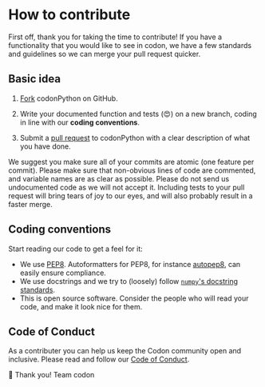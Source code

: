 # How to contribute

First off, thank you for taking the time to contribute! If you have a functionality that you would like to see in codon, we have a few standards and guidelines so we can merge your pull request quicker.

## Basic idea

1. [Fork](https://help.github.com/en/articles/fork-a-repo) codonPython on GitHub.

2. Write your documented function and tests (:heart_eyes:) on a new branch, coding in line with our **coding conventions**.

3. Submit a [pull request](https://help.github.com/en/articles/creating-a-pull-request) to codonPython with a clear description of what you have done.

We suggest you make sure all of your commits are atomic (one feature per commit). Please make sure that non-obvious lines of code are commented, and variable names are as clear as possible. Please do not send us undocumented code as we will not accept it. Including tests to your pull request will bring tears of joy to our eyes, and will also probably result in a faster merge.


## Coding conventions

Start reading our code to get a feel for it:

* We use [PEP8](https://www.python.org/dev/peps/pep-0008/). Autoformatters for PEP8, for instance [autopep8](https://pypi.org/project/autopep8/), can easily ensure compliance.
* We use docstrings and we try to (loosely) follow [`numpy`'s docstring standards](https://numpydoc.readthedocs.io/en/latest/format.html#docstring-standard).
* This is open source software. Consider the people who will read your code, and make it look nice for them.

## Code of Conduct

As a contributer you can help us keep the Codon community open and inclusive. Please read and follow our [Code of Conduct](#).

:clinking_glasses: Thank you!
Team codon